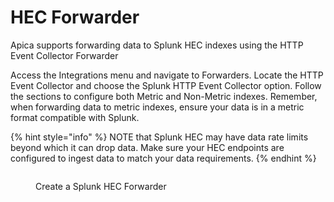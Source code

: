 # HEC Forwarder

Apica supports forwarding data to Splunk HEC indexes using the HTTP Event Collector Forwarder

Access the Integrations menu and navigate to Forwarders. Locate the HTTP Event Collector and choose the Splunk HTTP Event Collector option. Follow the sections to configure both Metric and Non-Metric indexes. Remember, when forwarding data to metric indexes, ensure your data is in a metric format compatible with Splunk.

{% hint style="info" %}
NOTE that Splunk HEC may have data rate limits beyond which it can drop data. Make sure your HEC endpoints are configured to ingest data to match your data requirements.
{% endhint %}

<figure><img src="../../../.gitbook/assets/Screenshot 2025-05-15 at 5.50.02 AM.png" alt=""><figcaption><p>Create a Splunk HEC Forwarder</p></figcaption></figure>
